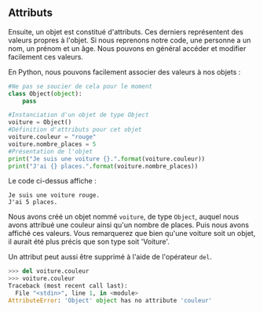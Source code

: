 ## Attributs

Ensuite, un objet est constitué d'attributs. Ces derniers représentent des valeurs propres à l'objet. Si nous reprenons notre code,
une personne a un nom, un prénom et un âge. Nous pouvons en général accéder et modifier facilement ces valeurs.

En Python, nous pouvons facilement associer des valeurs à nos objets :

```python
#Ne pas se soucier de cela pour le moment
class Object(object):
    pass

#Instanciation d'un objet de type Object
voiture = Object()
#Définition d'attributs pour cet objet
voiture.couleur = "rouge"
voiture.nombre_places = 5
#Présentation de l'objet
print("Je suis une voiture {}.".format(voiture.couleur))
print("J'ai {} places.".format(voiture.nombre_places))
```

Le code ci-dessus affiche :

```text
Je suis une voiture rouge.
J'ai 5 places.
```

Nous avons créé un objet nommé `voiture`, de type `Object`, auquel nous avons attribué une couleur ainsi qu'un nombre de places.
Puis nous avons affiché ces valeurs. Vous remarquerez que bien qu'une voiture soit un objet, il aurait été plus précis que son type soit 'Voiture'.

Un attribut peut aussi être supprimé à l'aide de l'opérateur `del`.

```python
>>> del voiture.couleur
>>> voiture.couleur
Traceback (most recent call last):
  File "<stdin>", line 1, in <module>
AttributeError: 'Object' object has no attribute 'couleur'
```
